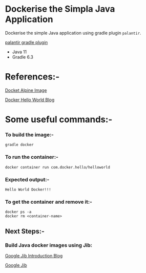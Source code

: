 # Dockerise the Simpla Java Application

Dockerise the simple Java application using gradle plugin `palantir`.

[palantir gradle plugin](https://github.com/palantir/gradle-docker)

* Java 11
* Gradle 6.3

# References:-

[Docket Alpine Image](https://github.com/docker/labs/blob/master/beginner/chapters/alpine.md)

[Docker Hello World Blog](https://examples.javacodegeeks.com/devops/docker/docker-hello-world-example/)

# Some useful commands:-

### To build the image:-

    gradle docker
    
### To run the container:-
    
    docker container run com.docker.hello/helloworld  
    
### Expected output:-

    Hello World Docker!!!    
        
### To get the container and remove it:-    

    docker ps -a
    docker rm <container-name>  

## Next Steps:-

### Build Java docker images using Jib:

[Google Jib Introduction Blog](https://cloudplatform.googleblog.com/2018/07/introducing-jib-build-java-docker-images-better.html)

[Google Jib](https://github.com/GoogleContainerTools/jib)
